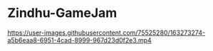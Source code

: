 # Zindhu-GameJam
https://user-images.githubusercontent.com/75525280/163273274-a5b6eaa8-6951-4cad-8999-967d23d0f2e3.mp4
